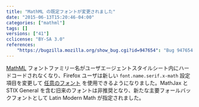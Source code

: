 ```yaml
---
title: "MathML の既定フォントが変更されました"
date: "2015-06-13T15:20:46-04:00"
categories: ["mathml"]
tags: []
versions: ["41"]
cclicense: "BY-SA 3.0"
references:
    "https://bugzilla.mozilla.org/show_bug.cgi?id=947654": "Bug 947654 - Default fonts for MathML"
---
```

[MathML](https://developer.mozilla.org/ja/docs/Web/MathML) フォントファミリー名がユーザエージェントスタイルシート内にハードコードされなくなり、Firefox ユーザは新しい `font.name.serif.x-math` 設定項目を変更して [任意のフォント](https://developer.mozilla.org/ja/docs/Mozilla/MathML_Project/Fonts) を使用できるようになりました。MathJax と STIX General を含む旧来のフォントは非推奨となり、新たな主要フォールバックフォントとして Latin Modern Math が指定されました。
